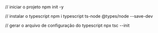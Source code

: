// iniciar o projeto
npm init -y

// instalar o typescript
npm i typescript ts-node @types/node --save-dev

// gerar o arquivo de configuração do typescript
npx tsc --init
